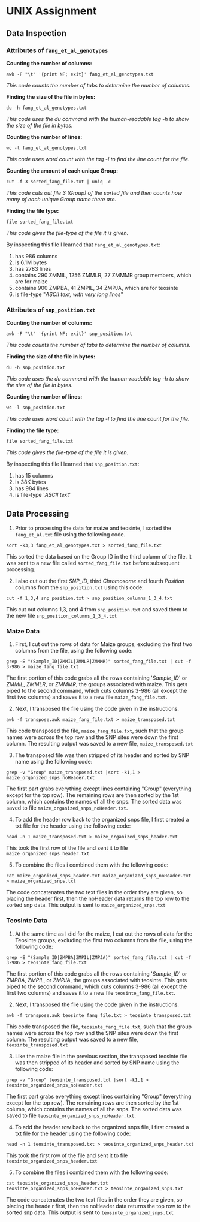 # UNIX Assignment

## Data Inspection

### Attributes of `fang_et_al_genotypes`

**Counting the number of columns:**
```
awk -F "\t" '{print NF; exit}' fang_et_al_genotypes.txt
```
_This code counts the number of tabs to determine the number of columns._

**Finding the size of the file in bytes:**
```
du -h fang_et_al_genotypes.txt
```
_This code uses the du command with the human-readable tag -h to show the size of the file in bytes._

**Counting the number of lines:**
```
wc -l fang_et_al_genotypes.txt
```
_This code uses word count with the tag -l to find the line count for the file._

**Counting the amount of each unique Group:**
```
cut -f 3 sorted_fang_file.txt | uniq -c
```
_This code cuts out file 3 (Group) of the sorted file and then counts how many of each unique Group name there are._

**Finding the file type:**
```
file sorted_fang_file.txt
```
_This code gives the file-type of the file it is given._



By inspecting this file I learned that `fang_et_al_genotypes.txt`:

1. has 986 columns
2. is 6.1M bytes
3. has 2783 lines
4. contains 290 ZMMIL, 1256 ZMMLR, 27 ZMMMR group members, which are for maize
5. contains 900 ZMPBA, 41 ZMPIL, 34 ZMPJA, which are for teosinte
6. is file-type "_ASCII text, with very long lines_" 


### Attributes of `snp_position.txt`

**Counting the number of columns:**
```
awk -F "\t" '{print NF; exit}' snp_position.txt
```
_This code counts the number of tabs to determine the number of columns._

**Finding the size of the file in bytes:**
```
du -h snp_position.txt
```
_This code uses the du command with the human-readable tag -h to show the size of the file in bytes._

**Counting the number of lines:**
```
wc -l snp_position.txt
```
_This code uses word count with the tag -l to find the line count for the file._

**Finding the file type:**
```
file sorted_fang_file.txt
```
_This code gives the file-type of the file it is given._



By inspecting this file I learned that `snp_position.txt`:

1. has 15 columns
2. is 38K bytes
3. has 984 lines
4. is file-type '_ASCII text_'


## Data Processing

1. Prior to processing the data for maize and teosinte, I sorted the `fang_et_al.txt` file using the following code.
```
sort -k3,3 fang_et_al_genotypes.txt > sorted_fang_file.txt
```
This sorted the data based on the Group ID in the third column of the file. It was sent to a new file called `sorted_fang_file.txt` before subsequent processing.

2. I also cut out the first *SNP_ID*, third *Chromosome* and fourth *Position* columns from the `snp_position.txt` using this code:
```
cut -f 1,3,4 snp_position.txt > snp_position_columns_1_3_4.txt
```
This cut out columns 1,3, and 4 from `snp_position.txt` and saved them to the new file `snp_position_columns_1_3_4.txt`

### Maize Data

1. First, I cut out the rows of data for Maize groups, excluding the first two columns from the file, using the following code:
```
grep -E "(Sample_ID|ZMMIL|ZMMLR|ZMMMR)" sorted_fang_file.txt | cut -f 3-986 > maize_fang_file.txt
```
The first portion of this code grabs all the rows containing '*Sample_ID*' or *ZMMIL*, *ZMMLR*, or *ZMMMR*, the groups associated with maize. This gets piped to the second command, which cuts columns 3-986 (all except the first two columns) and saves it to a new file `maize_fang_file.txt`.

2. Next, I transposed the file using the code given in the instructions.
```
awk -f transpose.awk maize_fang_file.txt > maize_transposed.txt
```
This code transposed the file, `maize_fang_file.txt`, such that the group names were across the top row and the SNP sites were down the first column. The resulting output was saved to a new file, `maize_transposed.txt`

3. The transposed file was then stripped of its header and sorted by SNP name using the following code:
```
grep -v "Group" maize_transposed.txt |sort -k1,1 > maize_organized_snps_noHeader.txt
```
The first part grabs everything except lines containing "Group" (everything except for the top row). The remaining rows are then sorted by the 1st column, which contains the names of all the snps. The sorted data was saved to file `maize_organized_snps_noHeader.txt`.

4. To add the header row back to the organized snps file, I first created a txt file for the header using the following code:
```
head -n 1 maize_transposed.txt > maize_organized_snps_header.txt
```
This took the first row of the file and sent it to file `maize_organized_snps_header.txt`

5. To combine the files i combined them with the following code:
```
cat maize_organized_snps_header.txt maize_organized_snps_noHeader.txt > maize_organized_snps.txt
```
The code concatenates the two text files in the order they are given, so placing the header first, then the noHeader data returns the top row to the sorted snp data. This output is sent to `maize_organized_snps.txt`

### Teosinte Data

1. At the same time as I did for the maize, I cut out the rows of data for the Teosinte groups, excluding the first two columns from the file, using the following code:
```
grep -E "(Sample_ID|ZMPBA|ZMPIL|ZMPJA)" sorted_fang_file.txt | cut -f 3-986 > teosinte_fang_file.txt
```
The first portion of this code grabs all the rows containing '*Sample_ID*' or *ZMPBA*, *ZMPIL*, or *ZMPJA*, the groups associated with teosinte. This gets piped to the second command, which cuts columns 3-986 (all except the first two columns) and saves it to a new file `teosinte_fang_file.txt`.

2. Next, I transposed the file using the code given in the instructions.
```
awk -f transpose.awk teosinte_fang_file.txt > teosinte_transposed.txt
```
This code transposed the file, `teosinte_fang_file.txt`, such that the group names were across the top row and the SNP sites were down the first column. The resulting output was saved to a new file, `teosinte_transposed.txt`

3. Like the maize file in the previous section, the transposed teosinte file was then stripped of its header and sorted by SNP name using the following code:
```
grep -v "Group" teosinte_transposed.txt |sort -k1,1 > teosinte_organized_snps_noHeader.txt
```
The first part grabs everything except lines containing "Group" (everything except for the top row). The remaining rows are then sorted by the 1st column, which contains the names of all the snps. The sorted data was saved to file `teosinte_organized_snps_noHeader.txt`.

4. To add the header row back to the organized snps file, I first created a txt file for the header using the following code:
```
head -n 1 teosinte_transposed.txt > teosinte_organized_snps_header.txt
```
This took the first row of the file and sent it to file `teosinte_organized_snps_header.txt`

5. To combine the files i combined them with the following code:
```
cat teosinte_organized_snps_header.txt teosinte_organized_snps_noHeader.txt > teosinte_organized_snps.txt
```
The code concatenates the two text files in the order they are given, so placing the heade
r first, then the noHeader data returns the top row to the sorted snp data. This output is
 sent to `teosinte_organized_snps.txt`
